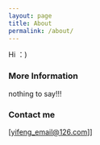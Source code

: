 ```yaml
---
layout: page
title: About
permalink: /about/
---
```


Hi ：)

### More Information

nothing to say!!!

### Contact me

[yifeng_email@126.com]]